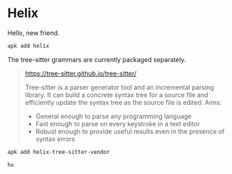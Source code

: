 # Helix

Hello, new friend.

```sh
apk add helix
```

The tree-sitter grammars are currently packaged separately.

> https://tree-sitter.github.io/tree-sitter/
>
> Tree-sitter is a parser generator tool and an incremental parsing library. It can build a concrete syntax tree for a source file and efficiently update the syntax tree as the source file is edited. Aims:
>
> * General enough to parse any programming language
> * Fast enough to parse on every keystroke in a text editor
> * Robust enough to provide useful results even in the presence of syntax errors

```sh
apk add helix-tree-sitter-vendor
```

```sh
hx
```
